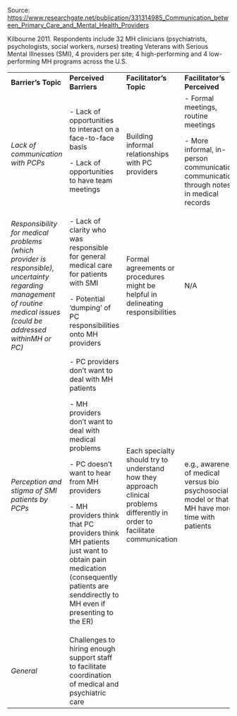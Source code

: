 Source: https://www.researchgate.net/publication/331314985_Communication_between_Primary_Care_and_Mental_Health_Providers



Kilbourne 2011. Respondents include 32 MH clinicians (psychiatrists, psychologists, social workers, nurses) treating Veterans with Serious Mental Illnesses (SMI), 4 providers per site; 4 high-performing and 4 low-performing MH programs across the U.S.


<table>
  <tr>
   <td><strong>Barrier’s Topic</strong>
   </td>
   <td><strong>Perceived Barriers</strong>
   </td>
   <td><strong>Facilitator’s Topic</strong>
   </td>
   <td><strong>Facilitator’s Perceived</strong>
   </td>
  </tr>
  <tr>
   <td><em>Lack of communication with PCPs</em>
   </td>
   <td>- Lack of opportunities to interact on a face-to-face basis
<p>
- Lack of opportunities to have team meetings
   </td>
   <td>Building informal relationships with PC providers
   </td>
   <td>- Formal meetings, routine meetings
<p>
- More informal, in-person communication, communication through notes in medical records
   </td>
  </tr>
  <tr>
   <td><em>Responsibility for medical problems (which provider is responsible), uncertainty regarding management of routine medical issues (could be addressed withinMH or PC)</em>
   </td>
   <td>- Lack of clarity who was responsible for general medical care for patients with SMI
<p>
- Potential ‘dumping’ of PC responsibilities onto MH providers 
   </td>
   <td>Formal agreements or procedures might be helpful in delineating responsibilities
   </td>
   <td>N/A
   </td>
  </tr>
  <tr>
   <td><em>Perception and stigma of SMI patients by PCPs</em>
   </td>
   <td>- PC providers don’t want to deal with MH patients
<p>
- MH providers don’t want to deal with medical problems
<p>
- PC doesn’t want to hear from MH providers
<p>
- MH providers think that PC providers think MH patients just want to obtain pain medication (consequently patients are senddirectly to MH even if presenting to the ER)
   </td>
   <td>Each specialty should try to understand how they approach clinical problems differently in order to facilitate communication
   </td>
   <td> e.g., awareness of medical versus bio psychosocial model or that MH have more time with patients
   </td>
  </tr>
  <tr>
   <td><em>General</em>
   </td>
   <td>Challenges to hiring enough support staff to facilitate coordination of medical and psychiatric care
   </td>
   <td>
   </td>
   <td>
   </td>
  </tr>
</table>

